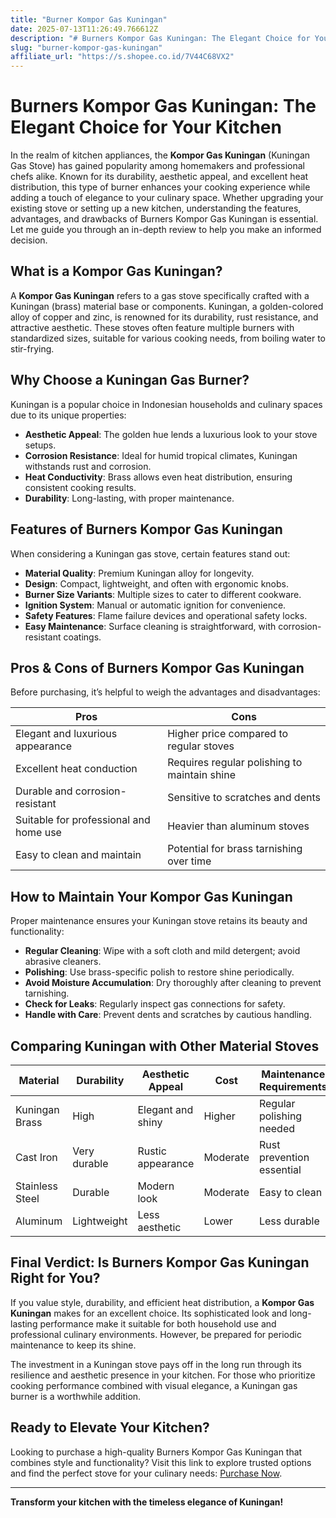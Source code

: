 ```yaml
---
title: "Burner Kompor Gas Kuningan"
date: 2025-07-13T11:26:49.766612Z
description: "# Burners Kompor Gas Kuningan: The Elegant Choice for Your Kitchen..."
slug: "burner-kompor-gas-kuningan"
affiliate_url: "https://s.shopee.co.id/7V44C68VX2"
---
```

# Burners Kompor Gas Kuningan: The Elegant Choice for Your Kitchen

In the realm of kitchen appliances, the **Kompor Gas Kuningan** (Kuningan Gas Stove) has gained popularity among homemakers and professional chefs alike. Known for its durability, aesthetic appeal, and excellent heat distribution, this type of burner enhances your cooking experience while adding a touch of elegance to your culinary space. Whether upgrading your existing stove or setting up a new kitchen, understanding the features, advantages, and drawbacks of Burners Kompor Gas Kuningan is essential. Let me guide you through an in-depth review to help you make an informed decision.

## What is a Kompor Gas Kuningan?

A **Kompor Gas Kuningan** refers to a gas stove specifically crafted with a Kuningan (brass) material base or components. Kuningan, a golden-colored alloy of copper and zinc, is renowned for its durability, rust resistance, and attractive aesthetic. These stoves often feature multiple burners with standardized sizes, suitable for various cooking needs, from boiling water to stir-frying.

## Why Choose a Kuningan Gas Burner?

Kuningan is a popular choice in Indonesian households and culinary spaces due to its unique properties:

- **Aesthetic Appeal**: The golden hue lends a luxurious look to your stove setups.
- **Corrosion Resistance**: Ideal for humid tropical climates, Kuningan withstands rust and corrosion.
- **Heat Conductivity**: Brass allows even heat distribution, ensuring consistent cooking results.
- **Durability**: Long-lasting, with proper maintenance.

## Features of Burners Kompor Gas Kuningan

When considering a Kuningan gas stove, certain features stand out:

- **Material Quality**: Premium Kuningan alloy for longevity.
- **Design**: Compact, lightweight, and often with ergonomic knobs.
- **Burner Size Variants**: Multiple sizes to cater to different cookware.
- **Ignition System**: Manual or automatic ignition for convenience.
- **Safety Features**: Flame failure devices and operational safety locks.
- **Easy Maintenance**: Surface cleaning is straightforward, with corrosion-resistant coatings.

## Pros & Cons of Burners Kompor Gas Kuningan

Before purchasing, it’s helpful to weigh the advantages and disadvantages:

| **Pros**                                 | **Cons**                                |
|------------------------------------------|----------------------------------------|
| Elegant and luxurious appearance       | Higher price compared to regular stoves |
| Excellent heat conduction              | Requires regular polishing to maintain shine |
| Durable and corrosion-resistant        | Sensitive to scratches and dents     |
| Suitable for professional and home use | Heavier than aluminum stoves       |
| Easy to clean and maintain             | Potential for brass tarnishing over time |

## How to Maintain Your Kompor Gas Kuningan

Proper maintenance ensures your Kuningan stove retains its beauty and functionality:

- **Regular Cleaning**: Wipe with a soft cloth and mild detergent; avoid abrasive cleaners.
- **Polishing**: Use brass-specific polish to restore shine periodically.
- **Avoid Moisture Accumulation**: Dry thoroughly after cleaning to prevent tarnishing.
- **Check for Leaks**: Regularly inspect gas connections for safety.
- **Handle with Care**: Prevent dents and scratches by cautious handling.

## Comparing Kuningan with Other Material Stoves

| Material        | Durability | Aesthetic Appeal | Cost       | Maintenance Requirements |
|-----------------|--------------|-------------------|------------|--------------------------|
| Kuningan Brass | High         | Elegant and shiny | Higher     | Regular polishing needed |
| Cast Iron       | Very durable | Rustic appearance | Moderate   | Rust prevention essential |
| Stainless Steel | Durable      | Modern look        | Moderate   | Easy to clean             |
| Aluminum        | Lightweight    | Less aesthetic     | Lower      | Less durable             |

## Final Verdict: Is Burners Kompor Gas Kuningan Right for You?

If you value style, durability, and efficient heat distribution, a **Kompor Gas Kuningan** makes for an excellent choice. Its sophisticated look and long-lasting performance make it suitable for both household use and professional culinary environments. However, be prepared for periodic maintenance to keep its shine.

The investment in a Kuningan stove pays off in the long run through its resilience and aesthetic presence in your kitchen. For those who prioritize cooking performance combined with visual elegance, a Kuningan gas burner is a worthwhile addition.

## Ready to Elevate Your Kitchen?

Looking to purchase a high-quality Burners Kompor Gas Kuningan that combines style and functionality? Visit this link to explore trusted options and find the perfect stove for your culinary needs: [Purchase Now](https://s.shopee.co.id/7V44C68VX2).

---

**Transform your kitchen with the timeless elegance of Kuningan!**